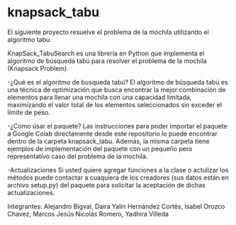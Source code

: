 # knapsack_tabu

El siguiente proyecto resuelve el problema de la mochila utilizando el algoritmo tabu. 

KnapSack_TabuSearch es una librería en Python que implementa el algoritmo de búsqueda tabú para resolver el problema de la mochila (Knapsack Problem).

-¿Qué es el algoritmo de busqueda tabú?
El algoritmo de búsqueda tabú es una técnica de optimización que busca encontrar la mejor combinación de elementos para llenar una mochila con una capacidad limitada, maximizando el valor total de los elementos seleccionados sin exceder el límite de peso.

-¿Como úsar el paquete?
Las instrucciones para poder importar el paquete a Google Colab directamente desde este repositorio lo puede encontrar dentro de la carpeta knapsack_tabu.
Además, la misma carpeta tiene ejemplos de implementación del paquete con un pequeño pero representativo caso del problema de la mochila.

-Actualizaciones
Si usted quiere agregar funciones a la clase o actulizar los métodos puede contactar a cuaquiera de los creadores (sus datos están en archivo setup.py) del paquete para solicitar la aceptación de dichas actualizaciones.

Integrantes:
Alejandro Bigvai, 
Daira Yalín Hernández Cortés,
Isabel Orozco Chavez,
Marcos Jesús Nicolás Romero,
Yadhira Villeda
